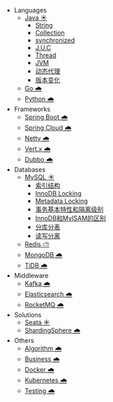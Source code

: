 - Languages
    - [Java ☀️](docs/java.md)
        - [String](docs/java/string.md)
        - [Collection](docs/java/collection.md)
        - [synchronized](docs/java/synchronized.md)
        - [J.U.C](docs/java/concurrent.md)
        - [Thread](docs/java/thread.md)
        - [JVM](docs/java/jvm.md)
        - [动态代理](docs/java/proxy.md)
        - [版本变化](docs/java/version.md)
    - [Go 🌧️](docs/go.md)
    - [Python 🌧️](docs/python.md)
- Frameworks
    - [Spring Boot 🌧️](docs/springboot.md)
    - [Spring Cloud 🌧️](docs/springcloud.md)
    - [Netty 🌧️](docs/netty.md)
    - [Vert.x 🌧️](docs/vertx.md)
    - [Dubbo 🌧️](docs/dubbo.md)
- Databases
    - [MySQL ☀️](docs/mysql.md)
        - [索引结构](docs/mysql/index.md)
        - [InnoDB Locking](docs/mysql/innodblocking.md)
        - [Metadata Locking](docs/mysql/metadatalocking.md)
        - [事务基本特性和隔离级别](docs/mysql/transaction.md)
        - [InnoDB和MyISAM的区别](docs/mysql/myisam.md)
        - [分库分表](docs/mysql/sharding.md)
        - [读写分离](docs/mysql/readwritesplitting.md)
    - [Redis ⛅](docs/redis.md)
    - [MongoDB 🌧️](docs/mongodb.md)
    - [TiDB 🌧️](docs/tidb.md)
- Middleware
    - [Kafka 🌧️](docs/kafka.md)
    - [Elasticsearch 🌧️](docs/elasticsearch.md)
    - [RocketMQ 🌧️](docs/rocketmq.md)
- Solutions
    - [Seata ☀️](docs/seata.md)
    - [ShardingSphere 🌧️](docs/shardingsphere.md)
- Others
    - [Algorithm 🌧️](docs/algorithm.md)
    - [Business 🌧️](docs/business.md)
    - [Docker 🌧️](docs/docker.md)
    - [Kubernetes 🌧️](docs/kubernetes.md)
    - [Testing 🌧️](docs/testing.md)
